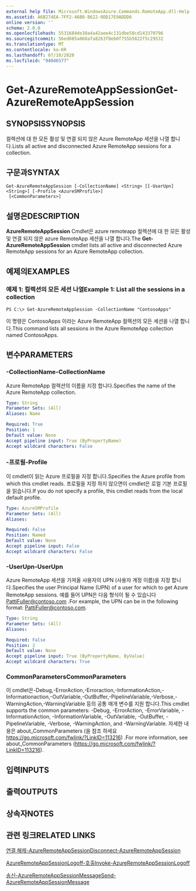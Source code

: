 ```yaml
---
external help file: Microsoft.WindowsAzure.Commands.RemoteApp.dll-Help.xml
ms.assetid: A6B274EA-7FF2-46B0-8622-0DD17E9ADDD6
online version: ''
schema: 2.0.0
ms.openlocfilehash: 5531684de38a4a42aee4c131dbe58cd143370796
ms.sourcegitcommit: 56ed085a868afa8263f8eb0f755b5822f5c29532
ms.translationtype: MT
ms.contentlocale: ko-KR
ms.lasthandoff: 07/18/2020
ms.locfileid: "94046577"
---
```

# <span data-ttu-id="59eb4-101">Get-AzureRemoteAppSession</span><span class="sxs-lookup"><span data-stu-id="59eb4-101">Get-AzureRemoteAppSession</span></span>

## <span data-ttu-id="59eb4-102">SYNOPSIS</span><span class="sxs-lookup"><span data-stu-id="59eb4-102">SYNOPSIS</span></span>
<span data-ttu-id="59eb4-103">컬렉션에 대 한 모든 활성 및 연결 되지 않은 Azure RemoteApp 세션을 나열 합니다.</span><span class="sxs-lookup"><span data-stu-id="59eb4-103">Lists all active and disconnected Azure RemoteApp sessions for a collection.</span></span>

## <span data-ttu-id="59eb4-104">구문과</span><span class="sxs-lookup"><span data-stu-id="59eb4-104">SYNTAX</span></span>

```
Get-AzureRemoteAppSession [-CollectionName] <String> [[-UserUpn] <String>] [-Profile <AzureSMProfile>]
 [<CommonParameters>]
```

## <span data-ttu-id="59eb4-105">설명은</span><span class="sxs-lookup"><span data-stu-id="59eb4-105">DESCRIPTION</span></span>
<span data-ttu-id="59eb4-106">**AzureRemoteAppSession** Cmdlet은 azure remoteapp 컬렉션에 대 한 모든 활성 및 연결 되지 않은 azure RemoteApp 세션을 나열 합니다.</span><span class="sxs-lookup"><span data-stu-id="59eb4-106">The **Get-AzureRemoteAppSession** cmdlet lists all active and disconnected Azure RemoteApp sessions for an Azure RemoteApp collection.</span></span>

## <span data-ttu-id="59eb4-107">예제의</span><span class="sxs-lookup"><span data-stu-id="59eb4-107">EXAMPLES</span></span>

### <span data-ttu-id="59eb4-108">예제 1: 컬렉션의 모든 세션 나열</span><span class="sxs-lookup"><span data-stu-id="59eb4-108">Example 1: List all the sessions in a collection</span></span>
```
PS C:\> Get-AzureRemoteAppSession -CollectionName "ContosoApps"
```

<span data-ttu-id="59eb4-109">이 명령은 ContosoApps 이라는 Azure RemoteApp 컬렉션의 모든 세션을 나열 합니다.</span><span class="sxs-lookup"><span data-stu-id="59eb4-109">This command lists all sessions in the Azure RemoteApp collection named ContosoApps.</span></span>

## <span data-ttu-id="59eb4-110">변수</span><span class="sxs-lookup"><span data-stu-id="59eb4-110">PARAMETERS</span></span>

### <span data-ttu-id="59eb4-111">-CollectionName</span><span class="sxs-lookup"><span data-stu-id="59eb4-111">-CollectionName</span></span>
<span data-ttu-id="59eb4-112">Azure RemoteApp 컬렉션의 이름을 지정 합니다.</span><span class="sxs-lookup"><span data-stu-id="59eb4-112">Specifies the name of the Azure RemoteApp collection.</span></span>

```yaml
Type: String
Parameter Sets: (All)
Aliases: Name

Required: True
Position: 1
Default value: None
Accept pipeline input: True (ByPropertyName)
Accept wildcard characters: False
```

### <span data-ttu-id="59eb4-113">-프로필</span><span class="sxs-lookup"><span data-stu-id="59eb4-113">-Profile</span></span>
<span data-ttu-id="59eb4-114">이 cmdlet이 읽는 Azure 프로필을 지정 합니다.</span><span class="sxs-lookup"><span data-stu-id="59eb4-114">Specifies the Azure profile from which this cmdlet reads.</span></span>
<span data-ttu-id="59eb4-115">프로필을 지정 하지 않으면이 cmdlet은 로컬 기본 프로필을 읽습니다.</span><span class="sxs-lookup"><span data-stu-id="59eb4-115">If you do not specify a profile, this cmdlet reads from the local default profile.</span></span>

```yaml
Type: AzureSMProfile
Parameter Sets: (All)
Aliases: 

Required: False
Position: Named
Default value: None
Accept pipeline input: False
Accept wildcard characters: False
```

### <span data-ttu-id="59eb4-116">-UserUpn</span><span class="sxs-lookup"><span data-stu-id="59eb4-116">-UserUpn</span></span>
<span data-ttu-id="59eb4-117">Azure RemoteApp 세션을 가져올 사용자의 UPN (사용자 계정 이름)을 지정 합니다.</span><span class="sxs-lookup"><span data-stu-id="59eb4-117">Specifies the user Principal Name (UPN) of a user for which to get Azure RemoteApp sessions.</span></span>
<span data-ttu-id="59eb4-118">예를 들어 UPN은 다음 형식이 될 수 있습니다 PattiFuller@contoso.com .</span><span class="sxs-lookup"><span data-stu-id="59eb4-118">For example, the UPN can be in the following format: PattiFuller@contoso.com.</span></span>

```yaml
Type: String
Parameter Sets: (All)
Aliases: 

Required: False
Position: 2
Default value: None
Accept pipeline input: True (ByPropertyName, ByValue)
Accept wildcard characters: True
```

### <span data-ttu-id="59eb4-119">CommonParameters</span><span class="sxs-lookup"><span data-stu-id="59eb4-119">CommonParameters</span></span>
<span data-ttu-id="59eb4-120">이 cmdlet은-Debug,-ErrorAction,-Erroraction,-InformationAction,-Informationaction,-OutVariable,-OutBuffer,-PipelineVariable,-Verbose,-WarningAction,-WarningVariable 등의 공통 매개 변수를 지원 합니다.</span><span class="sxs-lookup"><span data-stu-id="59eb4-120">This cmdlet supports the common parameters: -Debug, -ErrorAction, -ErrorVariable, -InformationAction, -InformationVariable, -OutVariable, -OutBuffer, -PipelineVariable, -Verbose, -WarningAction, and -WarningVariable.</span></span> <span data-ttu-id="59eb4-121">자세한 내용은 about_CommonParameters (을 참조 하세요 https://go.microsoft.com/fwlink/?LinkID=113216) .</span><span class="sxs-lookup"><span data-stu-id="59eb4-121">For more information, see about_CommonParameters (https://go.microsoft.com/fwlink/?LinkID=113216).</span></span>

## <span data-ttu-id="59eb4-122">입력</span><span class="sxs-lookup"><span data-stu-id="59eb4-122">INPUTS</span></span>

## <span data-ttu-id="59eb4-123">출력</span><span class="sxs-lookup"><span data-stu-id="59eb4-123">OUTPUTS</span></span>

## <span data-ttu-id="59eb4-124">상속자</span><span class="sxs-lookup"><span data-stu-id="59eb4-124">NOTES</span></span>

## <span data-ttu-id="59eb4-125">관련 링크</span><span class="sxs-lookup"><span data-stu-id="59eb4-125">RELATED LINKS</span></span>

[<span data-ttu-id="59eb4-126">연결 해제-AzureRemoteAppSession</span><span class="sxs-lookup"><span data-stu-id="59eb4-126">Disconnect-AzureRemoteAppSession</span></span>](./Disconnect-AzureRemoteAppSession.md)

[<span data-ttu-id="59eb4-127">AzureRemoteAppSessionLogoff-호출</span><span class="sxs-lookup"><span data-stu-id="59eb4-127">Invoke-AzureRemoteAppSessionLogoff</span></span>](./Invoke-AzureRemoteAppSessionLogoff.md)

[<span data-ttu-id="59eb4-128">송신-AzureRemoteAppSessionMessage</span><span class="sxs-lookup"><span data-stu-id="59eb4-128">Send-AzureRemoteAppSessionMessage</span></span>](./Send-AzureRemoteAppSessionMessage.md)


